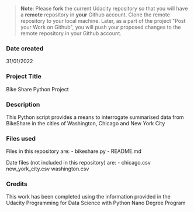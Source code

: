 >**Note**: Please **fork** the current Udacity repository so that you will have a **remote** repository in **your** Github account. Clone the remote repository to your local machine. Later, as a part of the project "Post your Work on Github", you will push your proposed changes to the remote repository in your Github account.

### Date created
31/01/2022

### Project Title
Bike Share Python Project

### Description
This Python script provides a means to interrogate summarised data from BikeShare in the cities of Washington, Chicago and New York City

### Files used
Files in this repository are:
    - bikeshare.py
    - README.md

Date files (not included in this repository) are:
    - chicago.csv
    new_york_city.csv
    washington.csv

### Credits
This work has been completed using the information provided in the Udacity Programming for Data Science with Python Nano Degree Program
